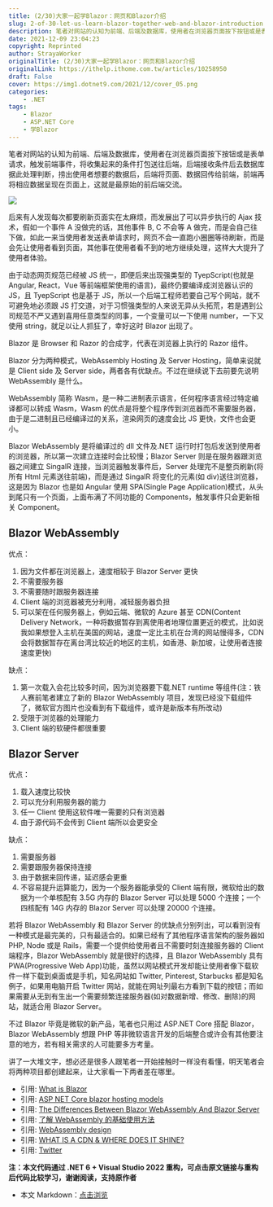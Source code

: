 ```yaml
---
title: (2/30)大家一起学Blazor：网页和Blazor介绍
slug: 2-of-30-let-us-learn-blazor-together-web-and-blazor-introduction
description: 笔者对网站的认知为前端、后端及数据库，使用者在浏览器页面按下按钮或是表单请求，触发前端事件，将收集起来的条件打包送往后端
date: 2021-12-09 23:04:23
copyright: Reprinted
author: StrayaWorker
originalTitle: (2/30)大家一起学Blazor：网页和Blazor介绍
originalLink: https://ithelp.ithome.com.tw/articles/10258950
draft: False
cover: https://img1.dotnet9.com/2021/12/cover_05.png
categories: 
    - .NET
tags: 
    - Blazor
    - ASP.NET Core
    - 学Blazor
---
```


笔者对网站的认知为前端、后端及数据库，使用者在浏览器页面按下按钮或是表单请求，触发前端事件，将收集起来的条件打包送往后端，后端接收条件后去数据库据此处理判断，捞出使用者想要的数据后，后端将页面、数据回传给前端，前端再将相应数据呈现在页面上，这就是最原始的前后端交流。

![](https://img1.dotnet9.com/2021/12/0601.jpg)

后来有人发现每次都要刷新页面实在太麻烦，而发展出了可以异步执行的 Ajax 技术，假如一个事件 A 没做完的话，其他事件 B, C 不会等 A 做完，而是会自己往下做，如此一来当使用者发送表单请求时，网页不会一直跑小圈圈等待刷新，而是会先让使用者看到页面，其他事在使用者看不到的地方继续处理，这样大大提升了使用者体验。

由于动态网页规范已经被 JS 统一，即便后来出现强类型的 TyepScript(也就是 Angular, React，Vue 等前端框架使用的语言)，最终仍要编译成浏览器认识的 JS，且 TyepScript 也是基于 JS，所以一个后端工程师若要自己写个网站，就不可避免地必须跟 JS 打交道，对于习惯强类型的人来说无异从头拓荒，若是遇到公司规范不严又遇到喜用任意类型的同事，一个变量可以一下使用 number，一下又使用 string，就足以让人抓狂了，幸好这时 Blazor 出现了。

Blazor 是 Browser 和 Razor 的合成字，代表在浏览器上执行的 Razor 组件。

Blazor 分为两种模式，WebAssembly Hosting 及 Server Hosting，简单来说就是 Client side 及 Server side，两者各有优缺点。不过在继续说下去前要先说明 WebAssembly 是什么。

WebAssembly 简称 Wasm，是一种二进制表示语言，任何程序语言经过特定编译都可以转成 Wasm，Wasm 的优点是将整个程序传到浏览器而不需要服务器，由于是二进制且已经编译过的关系，渲染网页的速度会比 JS 更快，文件也会更小。

Blazor WebAssembly 是将编译过的 dll 文件及.NET 运行时打包后发送到使用者的浏览器，所以第一次建立连接时会比较慢；Blazor Server 则是在服务器跟浏览器之间建立 SingalR 连接，当浏览器触发事件后，Server 处理完不是整页刷新(将所有 Html 元素送往前端)，而是通过 SingalR 将变化的元素(如 div)送往浏览器，这是因为 Blazor 也是如 Angular 使用 SPA(Single Page Application)模式，从头到尾只有一个页面，上面布满了不同功能的 Components，触发事件只会更新相关 Component。

## Blazor WebAssembly

优点：

1. 因为文件都在浏览器上，速度相较于 Blazor Server 更快
2. 不需要服务器
3. 不需要随时跟服务器连接
4. Client 端的浏览器被充分利用，减轻服务器负担
5. 可以架在任何服务器上，例如云端、微软的 Azure 甚至 CDN(Content Delivery Network，一种将数据暂存到离使用者地理位置更近的模式，比如说我如果想登入主机在美国的网站，速度一定比主机在台湾的网站慢得多，CDN 会将数据暂存在离台湾比较近的地区的主机，如香港、新加坡，让使用者连接速度更快)

缺点：

1. 第一次载入会花比较多时间，因为浏览器要下载.NET runtime 等组件(注：铁人赛前笔者建立了新的 Blazor WebAssembly 项目，发现已经没下载组件了，微软官方图片也没看到有下载组件，或许是新版本有所改动)
2. 受限于浏览器的处理能力
3. Client 端的软硬件都很重要

## Blazor Server

优点：

1. 载入速度比较快
2. 可以充分利用服务器的能力
3. 任一 Client 使用这软件唯一需要的只有浏览器
4. 由于源代码不会传到 Client 端所以会更安全

缺点：

1. 需要服务器
2. 需要跟服务器保持连接
3. 由于数据来回传递，延迟感会更重
4. 不容易提升运算能力，因为一个服务器能承受的 Client 端有限，微软给出的数据为一个单核配有 3.5G 内存的 Blazor Server 可以处理 5000 个连接；一个四核配有 14G 内存的 Blazor Server 可以处理 20000 个连接。

若将 Blazor WebAssembly 和 Blazor Server 的优缺点分别列出，可以看到没有一种模式是最完美的，只有最适合的。如果已经有了其他程序语言架构的服务器如 PHP, Node 或是 Rails，需要一个提供给使用者且不需要时刻连接服务器的 Client 端程序，Blazor WebAssembly 就是很好的选择，且 Blazor WebAssembly 具有 PWA(Progressive Web App)功能，虽然以网站模式开发却能让使用者像下载软件一样下载到桌面或是手机，知名网站如 Twitter, Pinterest, Starbucks 都是知名例子，如果用电脑开启 Twitter 网站，就能在网址列最右方看到下载的按钮；而如果需要从无到有生出一个需要频繁连接服务器(如对数据新增、修改、删除)的网站，就适合用 Blazor Server。

不过 Blazor 毕竟是微软的新产品，笔者也只用过 ASP.NET Core 搭配 Blazor，Blazor WebAssembly 想跟 PHP 等非微软语言开发的后端整合或许会有其他要注意的地方，若有相关需求的人可能要多方考量。

讲了一大堆文字，想必还是很多人跟笔者一开始接触时一样没有看懂，明天笔者会将两种项目都创建起来，让大家看一下两者差在哪里。

- 引用: [What is Blazor](https://www.youtube.com/watch?v=uuzi3SmCLVo)
- 引用: [ASP NET Core blazor hosting models](https://www.youtube.com/watch?v=xN1ffDrdYds)
- 引用: [The Differences Between Blazor WebAssembly And Blazor Server](https://hackernoon.com/the-differences-between-blazor-webassembly-and-blazor-server-wir31my)
- 引用: [了解 WebAssembly 的基础使用方法](https://blog.techbridge.cc/2017/06/17/webassembly-js-future/)
- 引用: [WebAssembly design](https://github.com/WebAssembly/design/blob/main/Security.md)
- 引用: [WHAT IS A CDN & WHERE DOES IT SHINE?](https://www.cdnetworks.com/what-is-a-cdn/)
- 引用: [Twitter](https://twitter.com/?lang=zh-tw)

**注：本文代码通过 .NET 6 + Visual Studio 2022 重构，可点击原文链接与重构后代码比较学习，谢谢阅读，支持原作者**

- 本文 Markdown：[点击浏览](https://github.com/dotnet9/Assets.Dotnet9/blob/main/2021/12/2021-12-09_03.md)
